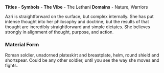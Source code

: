 **Titles** - 
**Symbols** -
**The Vibe** - The Lethani
**Domains** - Nature, Warriors

Azri is straightforward on the surface, but complex internally. She has put intense thought into her philosophy and doctrine, but the results of that thought are incredibly straightforward and simple dictates. She believes strongly in alignment of thought, purpose, and action.

### Material Form
Roman soldier, unadorned plateskirt and breastplate, helm, round shield and shortspear. Could be any other soldier, until you see the way she moves and fights.